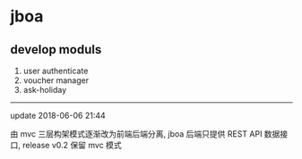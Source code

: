 # jboa

## develop moduls
1. user authenticate
2. voucher manager
3. ask-holiday

------

update 2018-06-06 21:44

由 mvc 三层构架模式逐渐改为前端后端分离, jboa 后端只提供 REST API 数据接口, release v0.2 保留 mvc 模式